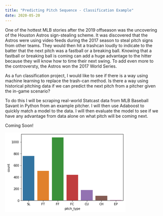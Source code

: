 ```yaml
---
title: "Predicting Pitch Sequence - Classification Example"
date: 2020-05-20
---
```

One of the hottest MLB stories after the 2019 offseason was the uncovering of the Houston Astros sign-stealing scheme. It was discovered that the Astros were using video feeds during the 2017 season to steal pitch signs from other teams. They would then hit a trashcan loudly to indicate to the batter that the next pitch was a fastball or a breaking ball. Knowing that a fastball or breaking ball is coming can add a huge advantage to the hitter because they will know how to time their next swing. To add even more to the controversty, the Astros won the 2017 World Series. 

As a fun classification project, I would like to see if there is a way using machine learning to replace the trash-can method. Is there a way using historical pitching data if we can predict the next pitch from a pitcher given the in-game scenario?

To do this I will be scraping real-world Statcast data from MLB Baseball Savant in Python from an example pitcher. I will then use Adaboost to quickly match a model to the data. I will then evaluate the model to see if we have any advantage from data alone on what pitch will be coming next.

Coming Soon!

![](_images/Yu_Pitch_Type.png)
